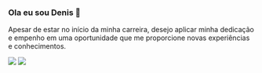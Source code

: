 <h3>Ola eu sou Denis 👋</h3>

Apesar de estar no início da minha carreira, desejo aplicar minha dedicação e empenho em uma oportunidade que me proporcione novas experiências e conhecimentos.

<div>
  <a href = "mailto:denispereiradosreis@gmail.com"><img src="https://img.shields.io/badge/-Gmail-%23333?style=for-the-badge&logo=gmail&logoColor=white" target="_blank"></a>
  <a href="https://www.linkedin.com/in/denis-pereira-264684229" target="_blank"><img src="https://img.shields.io/badge/-LinkedIn-%230077B5?style=for-the-badge&logo=linkedin&logoColor=white" target="_blank"></a> 
</div>





